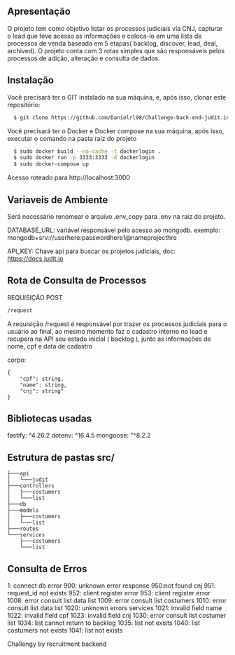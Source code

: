 ## Apresentação

O projeto tem como objetivo listar os processos judiciais via CNJ, capturar o lead que teve acesso as informações e coloca-lo em uma lista de processos de venda baseada em 5 etapas( backlog, discover, lead, deal, archived). O projeto conta com 3 rotas simples que são responsáveis pelos processos de adição, alteração e consulta de dados.

## Instalação

Você precisará ter o GIT instalado na sua máquina, e, após isso, clonar este repositório:
```sh
  $ git clone https://github.com/Danielrl98/Challenge-back-end-judit.io.git
```

Você precisará ter o Docker e Docker compose na sua máquina, após isso, executar o comando na pasta raiz do projeto
```sh
  $ sudo docker build --no-cache -t dockerlogin .
  $ sudo docker run -p 3333:3333 -d dockerlogin
  $ sudo docker-compose up
  ```
Acesso roteado para http://localhost:3000

## Variaveis de Ambiente

Será necessário renomear o arquivo .env_copy para .env na raiz do projeto.

DATABASE_URL: variável responsável pelo acesso ao mongodb. 
exemplo: mongodb+srv://userhere:passwordhere1@nameprojecthre

API_KEY: Chave api para buscar os projetos judiciais, doc: https://docs.judit.io

## Rota de Consulta de Processos

REQUISIÇÃO POST
```sh
/request
```

A requisição /request é responsável por trazer os processos judiciais para o usuário ao final, ao mesmo momento faz o cadastro interno no lead e recupera na API seu estado inicial ( backlog ), junto as informações de nome, cpf e data de cadastro

corpo: 
```shell
{
    "cpf": string,
    "name": string,
    "cnj": string"
}
```


## Bibliotecas usadas

fastify: ^4.26.2
dotenv: ^16.4.5
mongoose: "^8.2.2

## Estrutura de pastas src/

```shell
├───api
│   └───judit
├───controllers
│   ├───costumers
│   └───list
├───db
├───models
│   ├───costumers
│   └───list
├───routes
└───services
    ├───costumers
    └───list
```

## Consulta de Erros

1: connect db error
900: unknown error response
950:not found cnj
951: request_id not exists
952: client register error
953: client register error
1008: error consult list data list
1009: error consult list costumers
1010: error consult list data list
1020: unknown errors services
1021: invalid field name
1022: invalid field cpf
1023: invalid field cnj
1030: error consult list costumer list
1034: list cannot return to backlog
1035: list not exists
1040: list costumers not exists
1041: list not exists

Challengy by recruitment backend





